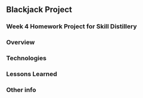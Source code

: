 ## Blackjack Project

### Week 4 Homework Project for Skill Distillery

### Overview


### Technologies


### Lessons Learned


### Other info